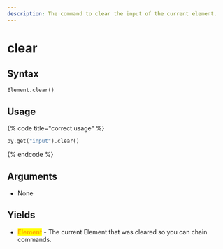 ```yaml
---
description: The command to clear the input of the current element.
---
```


# clear

## Syntax

```python
Element.clear()
```

## Usage

{% code title="correct usage" %}
```python
py.get("input").clear()
```
{% endcode %}

## Arguments

* None

## Yields

* <mark style="color:orange;">**Element**</mark> - The current Element that was cleared so you can chain commands.

